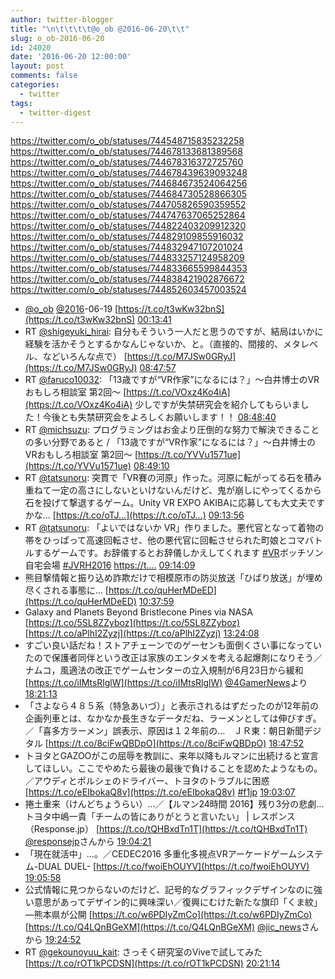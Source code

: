 ```yaml
---
author: twitter-blogger
title: "\n\t\t\t\t@o_ob @2016-06-20\t\t"
slug: o_ob-2016-06-20
id: 24020
date: '2016-06-20 12:00:00'
layout: post
comments: false
categories:
  - twitter
tags:
  - twitter-digest
---
```


https://twitter.com/o_ob/statuses/744548715835232258 https://twitter.com/o_ob/statuses/744678133681389568 https://twitter.com/o_ob/statuses/744678316372725760 https://twitter.com/o_ob/statuses/744678439639093248 https://twitter.com/o_ob/statuses/744684673524064256 https://twitter.com/o_ob/statuses/744684730528866305 https://twitter.com/o_ob/statuses/744705826590359552 https://twitter.com/o_ob/statuses/744747637065252864 https://twitter.com/o_ob/statuses/744822403209912320 https://twitter.com/o_ob/statuses/744829109855916032 https://twitter.com/o_ob/statuses/744832947107201024 https://twitter.com/o_ob/statuses/744833257124958209 https://twitter.com/o_ob/statuses/744833665599844353 https://twitter.com/o_ob/statuses/744838421902876672 https://twitter.com/o_ob/statuses/744852603457003524  

*   [@o_ob](https://twitter.com/o_ob) [@2016](https://twitter.com/2016)-06-19 [https://t.co/t3wKw32bnS](https://t.co/t3wKw32bnS) [00:13:41](https://twitter.com/o_ob/statuses/744548715835232258)
*   RT [@shigeyuki_hirai](https://twitter.com/shigeyuki_hirai): 自分もそういう一人だと思うのですが、結局はいかに経験を活かそうとするかなんじゃないか、と。（直接的、間接的、メタレベル、などいろんな点で） [https://t.co/M7JSw0GRyJ](https://t.co/M7JSw0GRyJ) [08:47:57](https://twitter.com/o_ob/statuses/744678133681389568)
*   RT [@faruco10032](https://twitter.com/faruco10032): 「13歳ですが“VR作家”になるには？」〜白井博士のVRおもしろ相談室 第2回〜 [https://t.co/VOxz4Ko4iA](https://t.co/VOxz4Ko4iA) 少しですが失禁研究会を紹介してもらいました！今後とも失禁研究会をよろしくお願いします！！ [08:48:40](https://twitter.com/o_ob/statuses/744678316372725760)
*   RT [@michsuzu](https://twitter.com/michsuzu): プログラミングはお金より圧倒的な努力で解決できることの多い分野であると / 「13歳ですが“VR作家”になるには？」〜白井博士のVRおもしろ相談室 第2回〜 [https://t.co/YVVu1571ue](https://t.co/YVVu1571ue) [08:49:10](https://twitter.com/o_ob/statuses/744678439639093248)
*   RT [@tatsunoru](https://twitter.com/tatsunoru): 突貫で「VR賽の河原」作った。河原に転がってる石を積み重ねて一定の高さにしないといけないんだけど、鬼が崩しにやってくるから石を投げて撃退するゲーム。Unity VR EXPO AKIBAに応募しても大丈夫ですかな… [https://t.co/oTJ…](https://t.co/oTJ…) [09:13:56](https://twitter.com/o_ob/statuses/744684673524064256)
*   RT [@tatsunoru](https://twitter.com/tatsunoru): 「よいではないか VR」作りました。悪代官となって着物の帯をひっぱって高速回転させ、他の悪代官に回転させられた町娘とコマバトルするゲームです。お辞儀するとお辞儀しかえしてくれます [#VR](https://twitter.com/search?q=%23VR&src=hash)ボッチソン自宅会場 [#JVRH2016](https://twitter.com/search?q=%23JVRH2016&src=hash) [https://t.…](https://t.…) [09:14:09](https://twitter.com/o_ob/statuses/744684730528866305)
*   熊目撃情報と振り込め詐欺だけで相模原市の防災放送「ひばり放送」が埋め尽くされる事態に… [https://t.co/quHerMDeED](https://t.co/quHerMDeED) [10:37:59](https://twitter.com/o_ob/statuses/744705826590359552)
*   Galaxy and Planets Beyond Bristlecone Pines via NASA [https://t.co/5SL8ZZyboz](https://t.co/5SL8ZZyboz) [https://t.co/aPlhI2Zyzj](https://t.co/aPlhI2Zyzj) [13:24:08](https://twitter.com/o_ob/statuses/744747637065252864)
*   すごい良い話だね！ストアチェーンでのゲーセンも面倒くさい事になっていたので保護者同伴という改正は家族のエンタメを考える起爆剤になりそう／ ナムコ，風適法の改正でゲームセンターの立入規制が6月23日から緩和 [https://t.co/iIMtsRlglW](https://t.co/iIMtsRlglW) [@4GamerNews](https://twitter.com/4GamerNews)より [18:21:13](https://twitter.com/o_ob/statuses/744822403209912320)
*   「さよなら４８５系（特急あいづ）」と表示されるはずだったのが12年前の企画列車とは、なかなか長生きなデータだね、ラーメンとしては伸びすぎ。／「喜多方ラーメン」誤表示、原因は１２年前の…　ＪＲ東：朝日新聞デジタル [https://t.co/8ciFwQBDpO](https://t.co/8ciFwQBDpO) [18:47:52](https://twitter.com/o_ob/statuses/744829109855916032)
*   トヨタとGAZOOがこの屈辱を教訓に、来年以降もルマンに出続けると宣言してほしい。ここでやめたら最後の最後で負けることを認めたようなもの。／アウディとポルシェのドライバー、トヨタのトラブルに困惑 [https://t.co/eEIbokaQ8v](https://t.co/eEIbokaQ8v) [#f1jp](https://twitter.com/search?q=%23f1jp&src=hash) [19:03:07](https://twitter.com/o_ob/statuses/744832947107201024)
*   捲土重来（けんどちょうらい）…／【ルマン24時間 2016】残り3分の悲劇…トヨタ中嶋一貴「チームの皆にありがとうと言いたい」 | レスポンス（Response.jp） [https://t.co/tQHBxdTn1T](https://t.co/tQHBxdTn1T) [@responsejp](https://twitter.com/responsejp)さんから [19:04:21](https://twitter.com/o_ob/statuses/744833257124958209)
*   「現在就活中」…。／CEDEC2016 多重化多視点VRアーケードゲームシステム-DUAL DUEL- [https://t.co/fwoiEhOUYV](https://t.co/fwoiEhOUYV) [19:05:58](https://twitter.com/o_ob/statuses/744833665599844353)
*   公式情報に見つからないのだけど、記号的なグラフィックデザインなのに強い意思があってデザイン的に興味深い／復興にむけた新たな旗印「くま紋」―熊本県が公開 [https://t.co/w6PDIyZmCo](https://t.co/w6PDIyZmCo) [https://t.co/Q4LQnBGeXM](https://t.co/Q4LQnBGeXM) [@jic_news](https://twitter.com/jic_news)さんから [19:24:52](https://twitter.com/o_ob/statuses/744838421902876672)
*   RT [@gekounoyuu_kait](https://twitter.com/gekounoyuu_kait): さっそく研究室のViveで試してみた [https://t.co/rOT1kPCDSN](https://t.co/rOT1kPCDSN) [20:21:14](https://twitter.com/o_ob/statuses/744852603457003524)